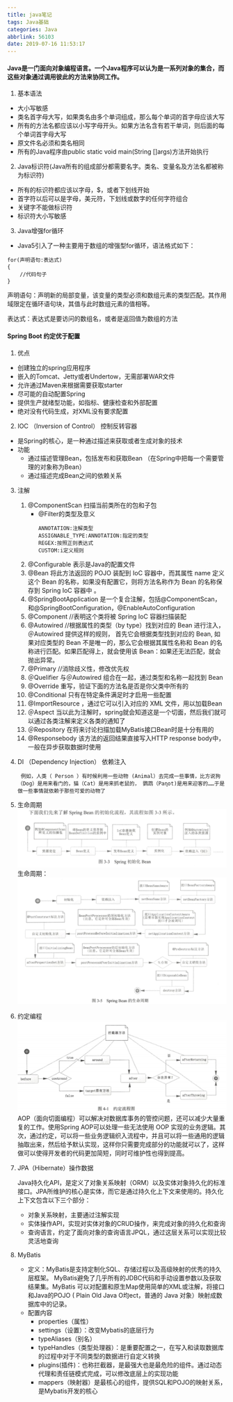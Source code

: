 ```yaml
---
title: java笔记
tags: Java基础
categories: Java
abbrlink: 56103
date: 2019-07-16 11:53:17
---
```


#### Java是一门面向对象编程语言。一个Java程序可以认为是一系列对象的集合，而这些对象通过调用彼此的方法来协同工作。
<!--more-->
1. 基本语法
* 大小写敏感
* 类名首字母大写，如果类名由多个单词组成，那么每个单词的首字母应该大写
* 所有的方法名都应该以小写字母开头。如果方法名含有若干单词，则后面的每个单词首字母大写
* 原文件名必须和类名相同
* 所有的Java程序由public static void main(String []args)方法开始执行
2. Java标识符(Java所有的组成部分都需要名字。类名、变量名及方法名都被称为标识符)
* 所有的标识符都应该以字母，$，或者下划线开始
* 首字符以后可以是字母，美元符，下划线或数字的任何字符组合
* 关键字不能做标识符
* 标识符大小写敏感
3. Java增强for循环
* Java5引入了一种主要用于数组的增强型for循环，语法格式如下：
```
for(声明语句:表达式)
{
    //代码句子
}
```
声明语句：声明新的局部变量，该变量的类型必须和数组元素的类型匹配。其作用域限定在循环语句块，其值与此时数组元素的值相等。

表达式：表达式是要访问的数组名，或者是返回值为数组的方法
#### Spring Boot   约定优于配置
1. 优点
* 创建独立的spring应用程序
* 嵌入的Tomcat、Jetty或者Undertow，无需部署WAR文件
* 允许通过Maven来根据需要获取starter
* 尽可能的自动配置Spring
* 提供生产就绪型功能，如指标、健康检查和外部配置
* 绝对没有代码生成，对XML没有要求配置
2. IOC （Inversion of Control）  控制反转容器
* 是Spring的核心，是一种通过描述来获取或者生成对象的技术
* 功能
    * 通过描述管理Bean，包括发布和获取Bean    （在Spring中把每一个需要管理的对象称为Bean）
    * 通过描述完成Bean之间的依赖关系
3. 注解
    1. @ComponentScan 扫描当前类所在的包和子包
        * @Filter的类型及意义
            ```
            ANNOTATION:注解类型
            ASSIGNABLE_TYPE:ANNOTATION:指定的类型
            REGEX:按照正则表达式
            CUSTOM:i定义规则
            ```
    2. @Configurable  表示是Java的配置文件
    3. @Bean 将此方法返回的 POJO 装配到 IoC 容器中，而其属性 name 定义这个 Bean 的名称，如果没有配置它，则将方法名称作为 Bean 的名称保存到 Spring IoC 容器中 。
    4. @SpringBootApplication 是一个复合注解，包括@ComponentScan，和@SpringBootConfiguration，@EnableAutoConfiguration
    5. @Component    //表明这个类将被 Spring IoC 容器扫描装配
    6. @Autowired    //根据属性的类型（by type）找到对应的 Bean 进行注入，＠Autowired 提供这样的规则， 首先它会根据类型找到对应的 Bean, 如果对应类型的 Bean 不是唯一的，那么它会根据其属性名称和 Bean 的名称进行匹配。如果匹配得上，就会使用该 Bean：如果还无法匹配，就会抛出异常。 
    7. @Primary   //消除歧义性，修改优先权
    8. ＠Quelifier  与＠Autowired 组合在一起，通过类型和名称一起找到 Bean
    9. @Override  重写，验证下面的方法名是否是你父类中所有的
    10. @Conditional 只有在特定条件满足时才启用一些配置
    11. @ImportResource ，通过它可以引入对应的 XML 文件，用以加载Bean
    12. ＠Aspect  当以此为注解时，spring就会知道这是一个切面，然后我们就可以通过各类注解来定义各类的通知了
    13. ＠Repository  在将来讨论扫描加载MyBatis接口Bean时是十分有用的
    14. @Responsebody 该方法的返回结果直接写入HTTP response body中，一般在异步获取数据时使用
4. DI （Dependency Injection） 依赖注入
    
        例如，人类（ Person ）有时候利用一些动物 (Animal）去完成一些事情，比方说狗（Dog）是用来看门的，猫（Cat）是用来抓老鼠的， 鹦鹉（Paηot)是用来迎客的……于是做一些事情就依赖于那些可爱的动物了
5. 生命周期
    ![](java笔记/1.png)
    生命周期：
    ![](java笔记/2.png)
6. 约定编程
    ![](java笔记/3.png)
    AOP（面向切面编程）可以解决对数据库事务的管控问题，还可以减少大量重复的工作。使用Spring AOP可以处理一些无法使用 OOP 实现的业务逻辑。其次，通过约定，可以将一些业务逻辑织入流程中，并且可以将一些通用的逻辑抽取出来，然后给予默认实现，这样你只需要完成部分的功能就可以了，这样做可以使得开发者的代码更加简短，同时可维护性也得到提高。
7. JPA（Hibernate）操作数据

    Java持久化API，是定义了对象关系映射（ORM）以及实体对象持久化的标准接口。JPA所维护的核心是实体，而它是通过持久化上下文来使用的。持久化上下文包含以下三个部分：
    * 对象关系映射，主要通过注解实现
    * 实体操作API，实现对实体对象的CRUD操作，来完成对象的持久化和查询
    * 查询语言，约定了面向对象的查询语言JPQL，通过这层关系可以实现比较灵活地查询
8. MyBatis
    * 定义：MyBatis是支持定制化SQL、存储过程以及高级映射的优秀的持久层框架。 MyBatis避免了几乎所有的JDBC代码和手动设置参数以及获取结果集。MyBatis 可以对配置和原生Map使用简单的XML或注解，将接口和Java的POJO ( Plain Old Java O均ect，普通的 Java 对象）映射成数据库中的记录。 
    * 配置内容
        * properties（属性）
        * settings（设置）：改变Mybatis的底层行为
        * typeAliases（别名）
        * typeHandles（类型处理器）：是重要配置之一，在写入和读取数据库的过程中对于不同类型的数据进行自定义转换
        * plugins(插件)：也称拦截器，是最强大也是最危险的组件。通过动态代理和责任链模式完成，可以修改底层上的实现功能
        - mappers（映射器）是最核心的组件，提供SQL和POJO的映射关系，是Mybatis开发的核心





